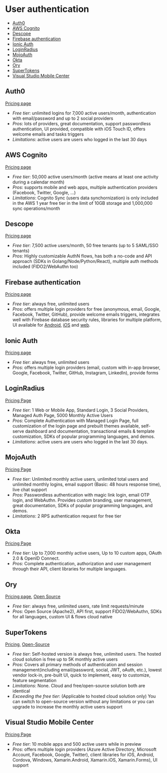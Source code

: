 # User authentication

<!-- TOC depthFrom:2 -->

- [Auth0](#auth0)
- [AWS Cognito](#aws-cognito)
- [Descope](#descope)
- [Firebase authentication](#firebase-authentication)
- [Ionic Auth](#ionic-auth)
- [LoginRadius](#loginradius)
- [MojoAuth](#mojoauth)
- [Okta](#okta)
- [Ory](#ory)
- [SuperTokens](#SuperTokens)
- [Visual Studio Mobile Center](#visual-studio-mobile-center)

<!-- /TOC -->

## Auth0

[Pricing page](https://auth0.com/pricing)

* *Free tier*: unlimited logins for 7,000 active users/month, authentication with email/password and up to 2 social providers
* *Pros*: lots of providers, great documentation, support passwordless authentication, UI provided, compatible with iOS Touch ID, offers welcome emails and tasks triggers
* *Limitations*: active users are users who logged in the last 30 days

## AWS Cognito

[Pricing page](https://aws.amazon.com/cognito/pricing/)

* *Free tier*: 50,000 active users/month (active means at least one activity during a calendar month)
* *Pros*: supports mobile and web apps, multiple authentication providers (Facebook, Twitter, Google, ...)
* *Limitations*: Cognito Sync (users data synchornization) is only included in the AWS 1 year free tier in the limit of 10GB storage and 1,000,000 sync operations/month

## Descope

[Pricing page](https://www.descope.com/)

* *Free tier*: 7,500 active users/month, 50 free tenants (up to 5 SAML/SSO tenants)
* *Pros*: Highly customizable AuthN flows, has both a no-code and API approach (SDKs in Golang/Node/Python/React), multiple auth methods included (FIDO2/WebAuthn too) 

## Firebase authentication

[Pricing page](https://firebase.google.com/pricing/)

* *Free tier*: always free, unlimited users
* *Pros*: offers multiple login providers for free (anonymous, email, Google, Facebook, Twitter, GitHub), provide welcome emails triggers, integrates well with Firebase database security rules, libraries for multiple platform, UI available for [Android](https://github.com/firebase/firebaseui-android), [iOS](https://github.com/firebase/firebaseui-ios) and [web](https://github.com/firebase/firebaseui-web).

## Ionic Auth

[Pricing page](http://ionic.io/pricing)

* *Free tier*: always free, unlimited users
* *Pros*: offers multiple login providers (email, custom with in-app browser, Google, Facebook, Twitter, GitHub, Instagram, LinkedIn), provide forms

## LoginRadius

[Pricing Page](https://www.loginradius.com/pricing/)

* *Free tier*: 1 Web or Mobile App, Standard Login, 3 Social Providers, Managed Auth Page, 5000 Monthly Active Users 
* *Pros*: Complete Authentication with Managed Login Page, full customization of the login page and prebuilt themes available, self-serve dashboard and documentation, transactional emails & template customization, SDKs of popular programming languages, and demos.
* *Limitations*: active users are users who logged in the last 30 days.

## MojoAuth

[Pricing Page](https://mojoauth.com/pricing)

* *Free tier*: Unlimited monthly active users, unlimited total users and unlimited monthly logins, email support (Basic: 48 hours response time), live chat support
* *Pros*: Passwordless authentication with magic link login, email OTP login, and WebAuthn. Provides custom branding, user management, great documentation, SDKs of popular programming languages, and demos.
* *Limitations*: 2 RPS authentication request for free tier

## Okta

[Pricing Page](https://developer.okta.com/pricing/)

- *Free tier*: Up to 7,000 monthly active users, Up to 10 custom apps, OAuth 2.0 & OpenID Connect.
- *Pros*: Complete authentication, authorization and user management through their API, client libraries for multiple languages.

## Ory

[Pricing page](https://www.ory.sh/pricing/), [Open Source](https://www.ory.sh/docs/ecosystem/projects)

* *Free tier*: always free, unlimited users, rate limit requests/minute
* *Pros*: Open Source (Apache2), API first, support FIDO2/WebAuthn, SDKs for all languages, custom UI & flows cloud native

## SuperTokens

[Pricing](https://supertokens.com/pricing), [Open-Source](https://github.com/supertokens/supertokens-core)

- *Free tier*: Self-hosted version is always free, unlimited users. The hosted cloud solution is free up to 5K monthly active users
- *Pros*: Covers all primary methods of authentication and session management(including email/password, social, JWT, oAuth, etc.), lowest vendor lock-in, pre-built UI, quick to implement, easy to customize, feature segmentation
- *Limitations*: None. Cloud and free/open-source solution both are identical
- *Exceeding the free tier*: (Applicable to hosted cloud solution only) You can switch to open-source version without any limitations or you can upgrade to increase the monthly active users support

## Visual Studio Mobile Center

[Pricing Page](https://docs.microsoft.com/en-us/mobile-center/general/pricing)

* *Free tier*: 10 mobile apps and 500 active users while in preview
* *Pros*: offers multiple login providers (Azure Active Directory, Microsoft Account, Facebook, Google, Twitter), client libraries for iOS, Android, Cordova, Windows, Xamarin.Android, Xamarin.iOS, Xamarin.Forms), UI support
